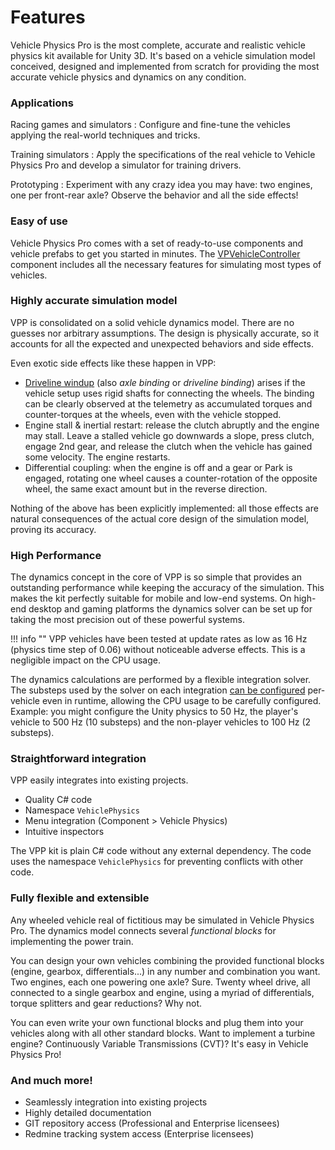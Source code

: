 # Features

Vehicle Physics Pro is the most complete, accurate and realistic vehicle physics kit available for
Unity 3D. It's based on a vehicle simulation model conceived, designed and implemented from scratch
for providing the most accurate vehicle physics and dynamics on any condition.

### Applications

Racing games and simulators
:	Configure and fine-tune the vehicles applying the real-world techniques and tricks.

Training simulators
:	Apply the specifications of the real vehicle to Vehicle Physics Pro and develop a simulator for
	training drivers.

Prototyping
:	Experiment with any crazy idea you may have: two engines, one per front-rear axle? Observe the
	behavior and all the side effects!

### Easy of use

Vehicle Physics Pro comes with a set of ready-to-use components and vehicle prefabs to get you
started in minutes. The [VPVehicleController](../components/vehicle-controller.md) component includes all the
necessary features for simulating most types of vehicles.

### Highly accurate simulation model

VPP is consolidated on a solid vehicle dynamics model. There are no guesses nor arbitrary
assumptions. The design is physically accurate, so it accounts for all the expected and unexpected
behaviors and side effects.

Even exotic side effects like these happen in VPP:

- [Driveline windup](https://en.wikipedia.org/wiki/Driveline_windup) (also _axle binding_ or
	_driveline binding_) arises if the vehicle setup uses rigid shafts for connecting the wheels.
	The binding can be clearly observed at the telemetry as accumulated torques and counter-torques
	at the wheels, even with the vehicle stopped.
- Engine stall & inertial restart: release the clutch abruptly and the engine may stall. Leave
	a stalled vehicle go downwards a slope, press clutch, engage 2nd gear, and release the clutch
	when the vehicle has gained some velocity. The engine restarts.
- Differential coupling: when the engine is off and a gear or Park is engaged, rotating one wheel
	causes a counter-rotation of the opposite wheel, the same exact amount but in the reverse
	direction.

Nothing of the above has been explicitly implemented: all those effects are natural consequences of
the actual core design of the simulation model, proving its accuracy.

### High Performance

The dynamics concept in the core of VPP is so simple that provides an outstanding performance while
keeping the accuracy of the simulation. This makes the kit perfectly suitable for mobile and low-end
systems. On high-end desktop and gaming platforms the dynamics solver can be set up for taking the
most precision out of these powerful systems.

!!! info ""
	VPP vehicles have been tested at update rates as low as 16 Hz (physics time step of 0.06)
	without noticeable adverse effects. This is a negligible impact on the CPU usage.

The dynamics calculations are performed by a flexible integration solver. The substeps used by the
solver on each integration [can be configured](../advanced/misc-topics-explained/#solver-numeric-integration)
per-vehicle even in runtime, allowing the CPU usage to be carefully configured.
Example: you might configure the Unity physics to 50 Hz, the player's vehicle to 500 Hz (10
substeps) and the non-player vehicles to 100 Hz (2 substeps).

### Straightforward integration

VPP easily integrates into existing projects.

- Quality C# code
- Namespace `VehiclePhysics`
- Menu integration (Component > Vehicle Physics)
- Intuitive inspectors

The VPP kit is plain C# code without any external dependency. The code uses the namespace
`VehiclePhysics` for preventing conflicts with other code.

### Fully flexible and extensible

Any wheeled vehicle real of fictitious may be simulated in Vehicle Physics Pro. The dynamics model
connects several _functional blocks_ for implementing the power train.

You can design your own vehicles combining the provided functional blocks (engine, gearbox,
differentials...) in any number and combination you want. Two engines, each one powering one axle?
Sure. Twenty wheel drive, all connected to a single gearbox and engine, using a myriad of
differentials, torque splitters and gear reductions? Why not.

You can even write your own functional blocks and plug them into your vehicles along with all other
standard blocks. Want to implement a turbine engine? Continuously Variable Transmissions (CVT)? It's
easy in Vehicle Physics Pro!

### And much more!

- Seamlessly integration into existing projects
- Highly detailed documentation
- GIT repository access (Professional and Enterprise licensees)
- Redmine tracking system access (Enterprise licensees)



